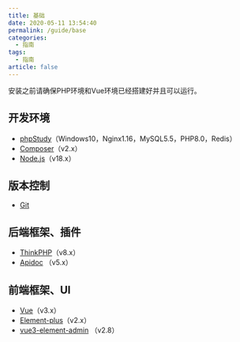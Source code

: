 ```yaml
---
title: 基础
date: 2020-05-11 13:54:40
permalink: /guide/base
categories: 
  - 指南
tags: 
  - 指南
article: false
---
```


安装之前请确保PHP环境和Vue环境已经搭建好并且可以运行。

## 开发环境

- [phpStudy](https://www.xp.cn/)（Windows10，Nginx1.16，MySQL5.5，PHP8.0，Redis）
- [Composer](https://www.phpcomposer.com/)（v2.x）
- [Node.js](https://nodejs.org/zh-cn/)（v18.x）

## 版本控制

- [Git](https://git-scm.com/)

## 后端框架、插件

- [ThinkPHP](https://doc.thinkphp.cn/v8_0/preface.html)（v8.x）
- [Apidoc](https://docs.apidoc.icu/) （v5.x）

## 前端框架、UI

- [Vue](https://cn.vuejs.org/guide/introduction.html)（v3.x）
- [Element-plus](https://element-plus.gitee.io/zh-CN/guide/design.html)（v2.x）
- [vue3-element-admin](https://gitee.com/youlaiorg/vue3-element-admin) （v2.8）

